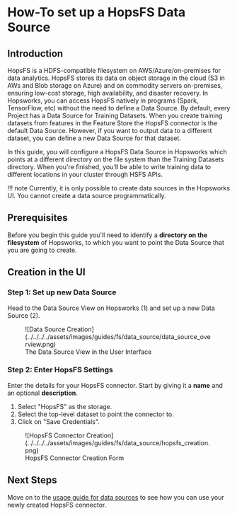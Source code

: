 # How-To set up a HopsFS Data Source

## Introduction

HopsFS is a HDFS-compatible filesystem on AWS/Azure/on-premises for data analytics. HopsFS stores its data on object storage in the cloud (S3 in AWs and Blob storage on Azure) and on commodity servers on-premises, ensuring low-cost storage, high availability, and disaster recovery. In Hopsworks, you can access HopsFS natively in programs (Spark, TensorFlow, etc) without the need to define a Data Source. By default, every Project has a Data Source for Training Datasets. When you create training datasets from features in the Feature Store the HopsFS connector is the default Data Source. However, if you want to output data to a different dataset, you can define a new Data Source for that dataset.

In this guide, you will configure a HopsFS Data Source in Hopsworks which points at a different directory on the file system than the Training Datasets directory.
When you're finished, you'll be able to write training data to different locations in your cluster through HSFS APIs.

!!! note
    Currently, it is only possible to create data sources in the Hopsworks UI. You cannot create a data source programmatically.

## Prerequisites

Before you begin this guide you'll need to identify a **directory on the filesystem** of Hopsworks, to which you want to point the Data Source that you are going to create.

## Creation in the UI
### Step 1: Set up new Data Source

Head to the Data Source View on Hopsworks (1) and set up a new Data Source (2).

<figure markdown>
  ![Data Source Creation](../../../../assets/images/guides/fs/data_source/data_source_overview.png)
  <figcaption>The Data Source View in the User Interface</figcaption>
</figure>

### Step 2: Enter HopsFS Settings

Enter the details for your HopsFS connector. Start by giving it a **name** and an optional **description**.

1. Select "HopsFS" as the storage.
2. Select the top-level dataset to point the connector to.
3. Click on "Save Credentials". 

<figure markdown>
  ![HopsFS Connector Creation](../../../../assets/images/guides/fs/data_source/hopsfs_creation.png)
  <figcaption>HopsFS Connector Creation Form</figcaption>
</figure>

## Next Steps

Move on to the [usage guide for data sources](../usage.md) to see how you can use your newly created HopsFS connector.